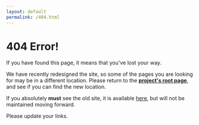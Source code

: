 ```yaml
---
layout: default
permalink: /404.html
---
```


# 404 Error!

If you have found this page, it means that you've lost your way.

We have recently redesigned the site, so some of the pages you are looking for may be in a different location. 
Please return to the **[project's root page](/learnAnalytics-public)**, and see if you can find the new location.

If you absolutely **must** see the old site, it is available [here](/learnAnalytics-public/OLD), but will not be maintained moving forward. 

Please update your links.
